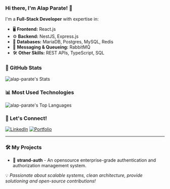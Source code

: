 ### Hi there, I'm Alap Parate! 👋

I'm a **Full-Stack Developer** with expertise in:

- 🖥 **Frontend:** React.js
- ⚙ **Backend:** NestJS, Express.js
- 🔗 **Databases:** MariaDB, Postgres, MySQL, Redis
- 🚀 **Messaging & Queueing:** RabbitMQ
- 🛠 **Other Skills:** REST APIs, TypeScript, SQL

### 🌟 GitHub Stats

![alap-parate's Stats](https://github-readme-stats.vercel.app/api?username=alap-parate&theme=gruvbox&show_icons=true&hide_border=true&count_private=true)

### 📊 Most Used Technologies

![alap-parate's Top Languages](https://github-readme-stats.vercel.app/api/top-langs/?username=alap-parate&theme=gruvbox&show_icons=true&hide_border=true&layout=compact)

### 🚀 Let's Connect!

[![LinkedIn](https://img.shields.io/badge/LinkedIn-0A66C2?style=for-the-badge&logo=linkedin&logoColor=white)](https://linkedin.com/in/alapparate)
[![Portfolio](https://img.shields.io/badge/Portfolio-FF5722?style=for-the-badge&logo=google-chrome&logoColor=white)](https://parate.tech)

---

### 🛠 My Projects

- 🔹 **strand-auth** - An opensource enterprise-grade authentication and authorization management system.

💡 *Passionate about scalable systems, clean architecture, provide solutioning and open-source contributions!*
